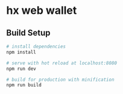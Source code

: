 # hx web wallet

## Build Setup

``` bash
# install dependencies
npm install

# serve with hot reload at localhost:8080
npm run dev

# build for production with minification
npm run build
```
